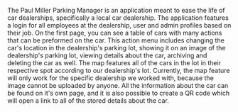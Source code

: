 The Paul Miller Parking Manager is an application meant to ease the life of car dealerships, specifically a local car dealership. The application features a login for all employees at the dealership, user and admin profiles based on their job. On the first page, you can see a table of cars with many actions that can be preformed on the car. This action menu includes changing the car's location in the dealership's parking lot, showing it on an image of the dealership's parking lot, viewing details about the car, archiving and deleting the car as well. The map features all of the cars in the lot in their respective spot according to our dealership's lot. Currently, the map feature will only work for the specific dealership we worked with, because the image cannot be uploaded by anyone. All the information about the car can be found on it's own page, and it is also possible to create a QR code which will open a link to all of the stored details about the car.
